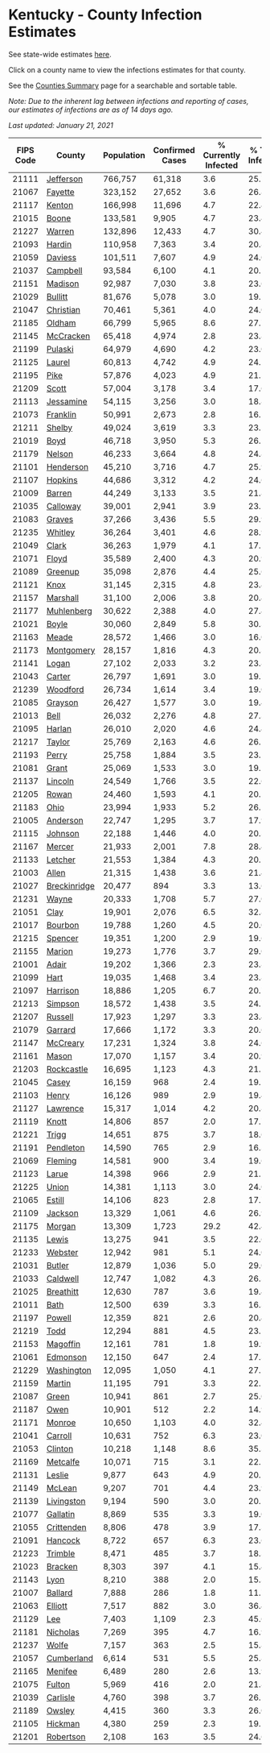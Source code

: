 # Kentucky - County Infection Estimates

See state-wide estimates [here](/infections/us-ky).

Click on a county name to view the infections estimates for that county.

See the [Counties Summary](/infections/summary-counties) page for a searchable and sortable table.

*Note: Due to the inherent lag between infections and reporting of cases, our estimates of infections are as of 14 days ago.*

*Last updated: January 21, 2021*

|   FIPS Code |                       County |   Population |   Confirmed Cases |   % Currently Infected |   % Total Infected |
|-------------|------------------------------|--------------|-------------------|------------------------|--------------------|
|       21111 |       [Jefferson](jefferson) |      766,757 |            61,318 |                    3.6 |               25.7 |
|       21067 |           [Fayette](fayette) |      323,152 |            27,652 |                    3.6 |               26.8 |
|       21117 |             [Kenton](kenton) |      166,998 |            11,696 |                    4.7 |               22.4 |
|       21015 |               [Boone](boone) |      133,581 |             9,905 |                    4.7 |               23.4 |
|       21227 |             [Warren](warren) |      132,896 |            12,433 |                    4.7 |               30.4 |
|       21093 |             [Hardin](hardin) |      110,958 |             7,363 |                    3.4 |               20.8 |
|       21059 |           [Daviess](daviess) |      101,511 |             7,607 |                    4.9 |               24.0 |
|       21037 |         [Campbell](campbell) |       93,584 |             6,100 |                    4.1 |               20.1 |
|       21151 |           [Madison](madison) |       92,987 |             7,030 |                    3.8 |               23.6 |
|       21029 |           [Bullitt](bullitt) |       81,676 |             5,078 |                    3.0 |               19.5 |
|       21047 |       [Christian](christian) |       70,461 |             5,361 |                    4.0 |               24.0 |
|       21185 |             [Oldham](oldham) |       66,799 |             5,965 |                    8.6 |               27.7 |
|       21145 |       [McCracken](mccracken) |       65,418 |             4,974 |                    2.8 |               23.8 |
|       21199 |           [Pulaski](pulaski) |       64,979 |             4,690 |                    4.2 |               23.0 |
|       21125 |             [Laurel](laurel) |       60,813 |             4,742 |                    4.9 |               24.2 |
|       21195 |                 [Pike](pike) |       57,876 |             4,023 |                    4.9 |               21.5 |
|       21209 |               [Scott](scott) |       57,004 |             3,178 |                    3.4 |               17.6 |
|       21113 |       [Jessamine](jessamine) |       54,115 |             3,256 |                    3.0 |               18.8 |
|       21073 |         [Franklin](franklin) |       50,991 |             2,673 |                    2.8 |               16.5 |
|       21211 |             [Shelby](shelby) |       49,024 |             3,619 |                    3.3 |               23.5 |
|       21019 |                 [Boyd](boyd) |       46,718 |             3,950 |                    5.3 |               26.5 |
|       21179 |             [Nelson](nelson) |       46,233 |             3,664 |                    4.8 |               24.8 |
|       21101 |       [Henderson](henderson) |       45,210 |             3,716 |                    4.7 |               25.9 |
|       21107 |           [Hopkins](hopkins) |       44,686 |             3,312 |                    4.2 |               24.6 |
|       21009 |             [Barren](barren) |       44,249 |             3,133 |                    3.5 |               21.8 |
|       21035 |         [Calloway](calloway) |       39,001 |             2,941 |                    3.9 |               23.5 |
|       21083 |             [Graves](graves) |       37,266 |             3,436 |                    5.5 |               29.9 |
|       21235 |           [Whitley](whitley) |       36,264 |             3,401 |                    4.6 |               28.9 |
|       21049 |               [Clark](clark) |       36,263 |             1,979 |                    4.1 |               17.2 |
|       21071 |               [Floyd](floyd) |       35,589 |             2,400 |                    4.3 |               20.9 |
|       21089 |           [Greenup](greenup) |       35,098 |             2,876 |                    4.4 |               25.6 |
|       21121 |                 [Knox](knox) |       31,145 |             2,315 |                    4.8 |               23.4 |
|       21157 |         [Marshall](marshall) |       31,100 |             2,006 |                    3.8 |               20.4 |
|       21177 |     [Muhlenberg](muhlenberg) |       30,622 |             2,388 |                    4.0 |               27.4 |
|       21021 |               [Boyle](boyle) |       30,060 |             2,849 |                    5.8 |               30.3 |
|       21163 |               [Meade](meade) |       28,572 |             1,466 |                    3.0 |               16.0 |
|       21173 |     [Montgomery](montgomery) |       28,157 |             1,816 |                    4.3 |               20.3 |
|       21141 |               [Logan](logan) |       27,102 |             2,033 |                    3.2 |               23.8 |
|       21043 |             [Carter](carter) |       26,797 |             1,691 |                    3.0 |               19.7 |
|       21239 |         [Woodford](woodford) |       26,734 |             1,614 |                    3.4 |               19.0 |
|       21085 |           [Grayson](grayson) |       26,427 |             1,577 |                    3.0 |               19.4 |
|       21013 |                 [Bell](bell) |       26,032 |             2,276 |                    4.8 |               27.3 |
|       21095 |             [Harlan](harlan) |       26,010 |             2,020 |                    4.6 |               24.4 |
|       21217 |             [Taylor](taylor) |       25,769 |             2,163 |                    4.6 |               26.2 |
|       21193 |               [Perry](perry) |       25,758 |             1,884 |                    3.5 |               23.2 |
|       21081 |               [Grant](grant) |       25,069 |             1,533 |                    3.0 |               19.2 |
|       21137 |           [Lincoln](lincoln) |       24,549 |             1,766 |                    3.5 |               22.6 |
|       21205 |               [Rowan](rowan) |       24,460 |             1,593 |                    4.1 |               20.1 |
|       21183 |                 [Ohio](ohio) |       23,994 |             1,933 |                    5.2 |               26.1 |
|       21005 |         [Anderson](anderson) |       22,747 |             1,295 |                    3.7 |               17.9 |
|       21115 |           [Johnson](johnson) |       22,188 |             1,446 |                    4.0 |               20.3 |
|       21167 |             [Mercer](mercer) |       21,933 |             2,001 |                    7.8 |               28.4 |
|       21133 |           [Letcher](letcher) |       21,553 |             1,384 |                    4.3 |               20.2 |
|       21003 |               [Allen](allen) |       21,315 |             1,438 |                    3.6 |               21.4 |
|       21027 | [Breckinridge](breckinridge) |       20,477 |               894 |                    3.3 |               13.6 |
|       21231 |               [Wayne](wayne) |       20,333 |             1,708 |                    5.7 |               27.0 |
|       21051 |                 [Clay](clay) |       19,901 |             2,076 |                    6.5 |               32.8 |
|       21017 |           [Bourbon](bourbon) |       19,788 |             1,260 |                    4.5 |               20.0 |
|       21215 |           [Spencer](spencer) |       19,351 |             1,200 |                    2.9 |               19.6 |
|       21155 |             [Marion](marion) |       19,273 |             1,776 |                    3.7 |               29.0 |
|       21001 |               [Adair](adair) |       19,202 |             1,366 |                    2.3 |               23.8 |
|       21099 |                 [Hart](hart) |       19,035 |             1,468 |                    3.4 |               23.8 |
|       21097 |         [Harrison](harrison) |       18,886 |             1,205 |                    6.7 |               20.7 |
|       21213 |           [Simpson](simpson) |       18,572 |             1,438 |                    3.5 |               24.7 |
|       21207 |           [Russell](russell) |       17,923 |             1,297 |                    3.3 |               23.4 |
|       21079 |           [Garrard](garrard) |       17,666 |             1,172 |                    3.3 |               20.6 |
|       21147 |         [McCreary](mccreary) |       17,231 |             1,324 |                    3.8 |               24.6 |
|       21161 |               [Mason](mason) |       17,070 |             1,157 |                    3.4 |               20.9 |
|       21203 |     [Rockcastle](rockcastle) |       16,695 |             1,123 |                    4.3 |               21.2 |
|       21045 |               [Casey](casey) |       16,159 |               968 |                    2.4 |               19.2 |
|       21103 |               [Henry](henry) |       16,126 |               989 |                    2.9 |               19.4 |
|       21127 |         [Lawrence](lawrence) |       15,317 |             1,014 |                    4.2 |               20.8 |
|       21119 |               [Knott](knott) |       14,806 |               857 |                    2.0 |               17.7 |
|       21221 |               [Trigg](trigg) |       14,651 |               875 |                    3.7 |               18.6 |
|       21191 |       [Pendleton](pendleton) |       14,590 |               765 |                    2.9 |               16.3 |
|       21069 |           [Fleming](fleming) |       14,581 |               900 |                    3.4 |               19.6 |
|       21123 |               [Larue](larue) |       14,398 |               966 |                    2.9 |               21.1 |
|       21225 |               [Union](union) |       14,381 |             1,113 |                    3.0 |               24.0 |
|       21065 |             [Estill](estill) |       14,106 |               823 |                    2.8 |               17.7 |
|       21109 |           [Jackson](jackson) |       13,329 |             1,061 |                    4.6 |               26.9 |
|       21175 |             [Morgan](morgan) |       13,309 |             1,723 |                   29.2 |               42.4 |
|       21135 |               [Lewis](lewis) |       13,275 |               941 |                    3.5 |               22.6 |
|       21233 |           [Webster](webster) |       12,942 |               981 |                    5.1 |               24.0 |
|       21031 |             [Butler](butler) |       12,879 |             1,036 |                    5.0 |               29.0 |
|       21033 |         [Caldwell](caldwell) |       12,747 |             1,082 |                    4.3 |               26.3 |
|       21025 |       [Breathitt](breathitt) |       12,630 |               787 |                    3.6 |               19.4 |
|       21011 |                 [Bath](bath) |       12,500 |               639 |                    3.3 |               16.3 |
|       21197 |             [Powell](powell) |       12,359 |               821 |                    2.6 |               20.4 |
|       21219 |                 [Todd](todd) |       12,294 |               881 |                    4.5 |               23.2 |
|       21153 |         [Magoffin](magoffin) |       12,161 |               781 |                    1.8 |               19.9 |
|       21061 |         [Edmonson](edmonson) |       12,150 |               647 |                    2.4 |               17.3 |
|       21229 |     [Washington](washington) |       12,095 |             1,050 |                    4.1 |               27.2 |
|       21159 |             [Martin](martin) |       11,195 |               791 |                    3.3 |               22.1 |
|       21087 |               [Green](green) |       10,941 |               861 |                    2.7 |               25.0 |
|       21187 |                 [Owen](owen) |       10,901 |               512 |                    2.2 |               14.9 |
|       21171 |             [Monroe](monroe) |       10,650 |             1,103 |                    4.0 |               32.4 |
|       21041 |           [Carroll](carroll) |       10,631 |               752 |                    6.3 |               23.0 |
|       21053 |           [Clinton](clinton) |       10,218 |             1,148 |                    8.6 |               35.3 |
|       21169 |         [Metcalfe](metcalfe) |       10,071 |               715 |                    3.1 |               22.1 |
|       21131 |             [Leslie](leslie) |        9,877 |               643 |                    4.9 |               20.5 |
|       21149 |             [McLean](mclean) |        9,207 |               701 |                    4.4 |               23.9 |
|       21139 |     [Livingston](livingston) |        9,194 |               590 |                    3.0 |               20.1 |
|       21077 |         [Gallatin](gallatin) |        8,869 |               535 |                    3.3 |               19.0 |
|       21055 |     [Crittenden](crittenden) |        8,806 |               478 |                    3.9 |               17.3 |
|       21091 |           [Hancock](hancock) |        8,722 |               657 |                    6.3 |               23.6 |
|       21223 |           [Trimble](trimble) |        8,471 |               485 |                    3.7 |               18.3 |
|       21023 |           [Bracken](bracken) |        8,303 |               397 |                    4.1 |               15.4 |
|       21143 |                 [Lyon](lyon) |        8,210 |               388 |                    2.0 |               15.3 |
|       21007 |           [Ballard](ballard) |        7,888 |               286 |                    1.8 |               11.7 |
|       21063 |           [Elliott](elliott) |        7,517 |               882 |                    3.0 |               36.4 |
|       21129 |                   [Lee](lee) |        7,403 |             1,109 |                    2.3 |               45.6 |
|       21181 |         [Nicholas](nicholas) |        7,269 |               395 |                    4.7 |               16.9 |
|       21237 |               [Wolfe](wolfe) |        7,157 |               363 |                    2.5 |               15.8 |
|       21057 |     [Cumberland](cumberland) |        6,614 |               531 |                    5.5 |               25.8 |
|       21165 |           [Menifee](menifee) |        6,489 |               280 |                    2.6 |               13.9 |
|       21075 |             [Fulton](fulton) |        5,969 |               416 |                    2.0 |               21.8 |
|       21039 |         [Carlisle](carlisle) |        4,760 |               398 |                    3.7 |               26.1 |
|       21189 |             [Owsley](owsley) |        4,415 |               360 |                    3.3 |               26.0 |
|       21105 |           [Hickman](hickman) |        4,380 |               259 |                    2.3 |               19.1 |
|       21201 |       [Robertson](robertson) |        2,108 |               163 |                    3.5 |               24.6 |